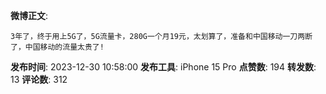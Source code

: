 **微博正文**: 
```
3年了，终于用上5G了，5G流量卡，280G一个月19元，太划算了，准备和中国移动一刀两断了，中国移动的流量太贵了!
```
**发布时间**: 2023-12-30 10:58:00
**发布工具**: iPhone 15 Pro
**点赞数**: 194
**转发数**: 13
**评论数**: 312
